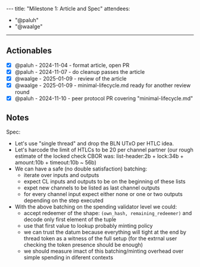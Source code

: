 --- title: "Milestone 1: Article and Spec"
attendees:
  - "@paluh"
  - "@waalge"
---

## Actionables

- [x] @paluh - 2024-11-04 - format article, open PR
- [x] @paluh - 2024-11-07 - do cleanup passes the article
- [x] @waalge - 2025-01-09 - review of the article
- [x] @waalge - 2025-01-09 - minimal-lifecycle.md ready for another review round
- [x] @paluh - 2024-11-10 - peer protocol PR covering "minimal-lifecycle.md"

## Notes

Spec:

- Let's use "single thread" and drop the BLN UTxO per HTLC idea.
- Let's harcode the limit of HTLCs to be 20 per channel partner (our rough
  estimate of the locked check CBOR was: list-header:2b + lock:34b +
  amount:10b + timeout:10b ~ 56b)
- We can have a safe (no double satisfaction) batching:
  - iterate over inputs and outputs
  - expect CL inputs and outputs to be on the beginning of these lists
  - expet new channels to be listed as last channel outputs
  - for every channel input expect either none or one or two outputs depending
    on the step executed
- With the above batching on the spending validator level we could:
  - accept redeemer of the shape: `(own_hash, remaining_redeemer)` and decode
    only first element of the tuple
  - use that first value to lookup probably minting policy
  - we can trust the datum because everything will tight at the end by thread
    token as a witness of the full setup (for the extrnal user checking the
    token presence should be enough)
  - we should measure imact of this batching/minting overhead over simple
    spending in diferent contexts
